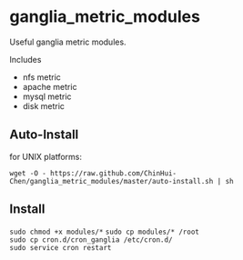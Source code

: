 # ganglia_metric_modules
Useful ganglia metric modules.

Includes
  * nfs metric
  * apache metric
  * mysql metric
  * disk metric

## Auto-Install

for UNIX platforms:

`wget -O - https://raw.github.com/ChinHui-Chen/ganglia_metric_modules/master/auto-install.sh | sh`


## Install

`sudo chmod +x modules/*`
`sudo cp modules/* /root`  
`sudo cp cron.d/cron_ganglia /etc/cron.d/`  
`sudo service cron restart`  
